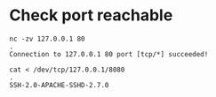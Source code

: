 # Check port reachable

```
nc -zv 127.0.0.1 80
.
Connection to 127.0.0.1 80 port [tcp/*] succeeded!
```

```
cat < /dev/tcp/127.0.0.1/8080
.
SSH-2.0-APACHE-SSHD-2.7.0
```
